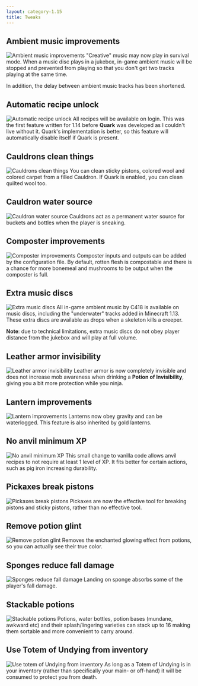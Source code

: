 ```yaml
---
layout: category-1.15
title: Tweaks
---
```


## Ambient music improvements
![Ambient music improvements](https://i.postimg.cc/Kc9PBt5b/Records-stop-background-music.png)
"Creative" music may now play in survival mode. When a music disc plays in a jukebox, in-game ambient music will be stopped and prevented from playing so that you don't get two tracks playing at the same time.

In addition, the delay between ambient music tracks has been shortened.

## Automatic recipe unlock
![Automatic recipe unlock](https://i.postimg.cc/cLk2zKZG/Automatic-recipe-unlock.png)
All recipes will be available on login.  This was the first feature written for 1.14 before **Quark** was developed as I couldn't live without it.  Quark's implementation is better, so this feature will automatically disable itself if Quark is present. 

## Cauldrons clean things
![Cauldrons clean things](https://i.postimg.cc/nzqSRTc8/Cauldrons_clean_things.jpg)
You can clean sticky pistons, colored wool and colored carpet from a filled Cauldron.
If Quark is enabled, you can clean quilted wool too. 

## Cauldron water source
![Cauldron water source](https://i.postimg.cc/j50gVPFm/Cauldron-water-source.png)
Cauldrons act as a permanent water source for buckets and bottles when the player is sneaking. 

## Composter improvements
![Composter improvements](https://i.postimg.cc/FHYD7Ttw/Composer-improvements.png)
Composter inputs and outputs can be added by the configuration file.  By default, rotten flesh is compostable and there is a chance for more bonemeal and mushrooms to be output when the composter is full.

## Extra music discs
![Extra music discs](https://i.postimg.cc/C5vsKqcF/Extra-records.png)
All in-game ambient music by C418 is available on music discs, including the "underwater" tracks added in Minecraft 1.13.  These extra discs are available as drops when a skeleton kills a creeper.

**Note**: due to technical limitations, extra music discs do not obey player distance from the jukebox and will play at full volume.

## Leather armor invisibility
![Leather armor invisibility](https://i.postimg.cc/K83DZ4B2/Leather-armor-invisibility.png)
Leather armor is now completely invisible and does not increase mob awareness when drinking a **Potion of Invisibility**, giving you a bit more protection while you ninja.

## Lantern improvements
![Lantern improvements](https://i.postimg.cc/ryJDT4HJ/Lantern-improvements.jpg)
Lanterns now obey gravity and can be waterlogged.  This feature is also inherited by gold lanterns.

## No anvil minimum XP
![No anvil minimum XP](https://i.postimg.cc/Bbw23Gvb/No-anvil-minimum-xp.png)
This small change to vanilla code allows anvil recipes to not require at least 1 level of XP. It fits better for certain actions, such as pig iron increasing durability.

## Pickaxes break pistons
![Pickaxes break pistons](https://i.postimg.cc/DzdsZGzt/Pickaxes-break-pistons.png)
Pickaxes are now the effective tool for breaking pistons and sticky pistons, rather than no effective tool.

## Remove potion glint
![Remove potion glint](https://i.postimg.cc/c153r0s4/Remove-potion-glint.png)
Removes the enchanted glowing effect from potions, so you can actually see their true color.

## Sponges reduce fall damage
![Sponges reduce fall damage](https://i.postimg.cc/bJwGwFWt/Sponges-reduce-fall-damage.png)
Landing on sponge absorbs some of the player's fall damage.

## Stackable potions
![Stackable potions](https://i.postimg.cc/zvMHMSdR/Stackable-potions.png)
Potions, water bottles, potion bases (mundane, awkward etc) and their splash/lingering varieties can stack up to 16 making them sortable and more convenient to carry around.

## Use Totem of Undying from inventory
![Use totem of Undying from inventory](https://i.postimg.cc/3wB47HSh/Use-totem-from-inventory.png)
As long as a Totem of Undying is in your inventory (rather than specifically your main- or off-hand) it will be consumed to protect you from death.